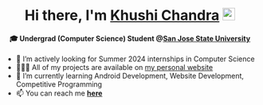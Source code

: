 <div align="center">
   <h1>Hi there, I'm <a href="http://www.ikhushi.com">Khushi Chandra</a> <img src="https://media.giphy.com/media/hvRJCLFzcasrR4ia7z/giphy.gif" width="25px"> </h1>
</div>
<h4 align="center"> 🎓 Undergrad (Computer Science) Student @<a href="https://www.sjsu.edu">San Jose State University</a> </h4>

- 👀 I’m actively looking for Summer 2024 internships in Computer Science
- 👩🏻‍💻 All of my projects are available on [my personal website](http://ikhushi.com)
- 🌱 I’m currently learning Android Development, Website Development, Competitive Programming 
- 📫 You can reach me **[here](mailto:khushi.chandra@outlook.com)**

<!---
chandrakhushi/chandrakhushi is a ✨ special ✨ repository because its `README.md` (this file) appears on your GitHub profile.
You can click the Preview link to take a look at your changes.
--->
